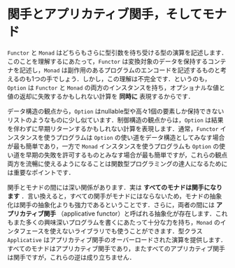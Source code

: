 <!-- # Functors, Applicative Functors, and Monads -->

# 関手とアプリカティブ関手，そしてモナド

<!-- `Functor` and `Monad` both describe operations for types that are still waiting for a type argument.
One way to understand them is that `Functor` describes containers in which the contained data can be transformed, and `Monad` describes an encoding of programs with side effects.
This understanding is incomplete, however.
After all, `Option` has instances for both `Functor` and `Monad`, and simultaneously represents an optional value _and_ a computation that might fail to return a value. -->

`Functor` と `Monad` はどちらもさらに型引数を待ち受ける型の演算を記述します．このことを理解するにあたって，`Functor` は変換対象のデータを保持するコンテナを記述し，`Monad` は副作用のあるプログラムのエンコードを記述するものと考えるのも1つの手でしょう．しかし，この理解は不完全です．というのも， `Option` は `Functor` と `Monad` の両方のインスタンスを持ち，オプショナルな値と値の返却に失敗するかもしれない計算を **同時に** 表現するからです．

<!-- From the perspective of data structures, `Option` is a bit like a nullable type or like a list that can contain at most one entry.
From the perspective of control structures, `Option` represents a computation that might terminate early without a result.
Typically, programs that use the `Functor` instance are easiest to think of as using `Option` as a data structure, while programs that use the `Monad` instance are easiest to think of as using `Option` to allow early failure, but learning to use both of these perspectives fluently is an important part of becoming proficient at functional programming. -->

データ構造の観点から，`Option` はnullable型や高々1個の要素しか保持できないリストのようなものに少し似ています．制御構造の観点からは，`Option` は結果を伴わずに早期リターンするかもしれない計算を表現します．通常，`Functor` インスタンスを使うプログラムは `Option` の使い道をデータ構造としてみなす場合が最も簡単であり，一方で `Monad` インスタンスを使うプログラムも `Option` の使い道を早期の失敗を許可するものとみなす場合が最も簡単ですが，これらの観点両方を流暢に使えるようになることは関数型プログラミングの達人になるためには重要なポイントです．

<!-- There is a deeper relationship between functors and monads.
It turns out that _every monad is a functor_.
Another way to say this is that the monad abstraction is more powerful than the functor abstraction, because not every functor is a monad.
Furthermore, there is an additional intermediate abstraction, called _applicative functors_, that has enough power to write many interesting programs and yet permits libraries that cannot use the `Monad` interface.
The type class `Applicative` provides the overloadable operations of applicative functors.
Every monad is an applicative functor, and every applicative functor is a functor, but the converses do not hold. -->

関手とモナドの間には深い関係があります．実は **すべてのモナドは関手になります** ．言い換えると，すべての関手がモナドにはならないため，モナドの抽象化は関手の抽象化よりも強力であるということです．さらに，両者の間には **アプリカティブ関手** （applicative functor）と呼ばれる抽象化が存在します．これもまた多くの興味深いプログラムを書くにあたって十分な力を持ち，`Monad` のインタフェースを使えないライブラリでも使うことができます．型クラス `Applicative` はアプリカティブ関手のオーバーロードされた演算を提供します．すべてのモナドはアプリカティブ関手であり，またすべてのアプリカティブ関手は関手ですが，これらの逆は成り立ちません．
